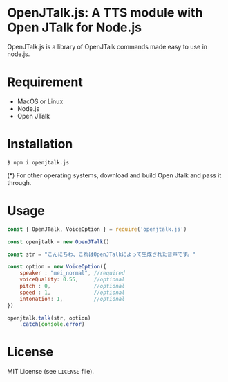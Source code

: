 # OpenJTalk.js: A TTS module with Open JTalk for Node.js
OpenJTalk.js is a library of OpenJTalk commands made easy to use in node.js.

# Requirement
* MacOS or Linux
* Node.js
* Open JTalk

# Installation
``` shell
$ npm i openjtalk.js
```
(*) For other operating systems, download and build Open Jtalk and pass it through.
# Usage
``` javascript
const { OpenJTalk, VoiceOption } = require('openjtalk.js')

const openjtalk = new OpenJTalk()

const str = "こんにちわ、これはOpenJTalkによって生成された音声です。"

const option = new VoiceOption({
    speaker : "mei_normal", //required
    voiceQuality: 0.55,     //optional
    pitch : 0,              //optional
    speed : 1,              //optional
    intonation: 1,          //optional
})

openjtalk.talk(str, option)
    .catch(console.error)
```

# License
MIT License (see `LICENSE` file).